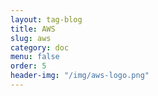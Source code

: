 ```yaml
---
layout: tag-blog
title: AWS
slug: aws
category: doc
menu: false
order: 5
header-img: "/img/aws-logo.png"
---
```

